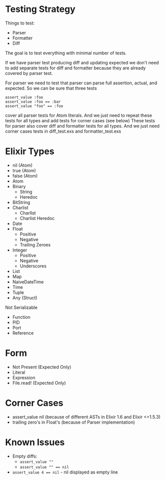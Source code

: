 # Testing Strategy

Things to test:

  * Parser
  * Formatter
  * Diff

The goal is to test everything with minimal number of tests.

If we have parser test producing diff and updating expected
we don't need to add separate tests for diff and formatter
because they are already covered by parser test.

For parser we need to test that parser can parse full assertion,
actual, and expected. So we can be sure that three tests

```
assert_value :foo
assert_value :foo == :bar
assert_value "foo" == :foo
```
cover all parser tests for Atom literals. And we just need to repeat
these tests for all types and add tests for corner cases (see below)
These tests for parser also cover diff and formatter tests
for all types. And we just need corner cases tests in diff_test.exs
and formatter_test.exs

# Elixir Types

  * nil (Atom)
  * true (Atom)
  * false (Atom)
  * Atom
  * Binary
    * String
    * Heredoc
  * BitString
  * Charlist
    * Charllst
    * Charlist Heredoc
  * Date
  * Float
    * Positive
    * Negative
    * Trailing Zeroes
  * Integer
    * Positive
    * Negative
    * Underscores
  * List
  * Map
  * NaiveDateTime
  * Time
  * Tuple
  * Any (Struct)

Not Serializable

  * Function
  * PID
  * Port
  * Reference

# Form

  * Not Present (Expected Only)
  * Literal
  * Expression
  * File.read! (Expected Only)


# Corner Cases

  * assert_value nil (because of different ASTs in Elixir 1.6 and Elixir <=1.5.3)
  * trailing zero's in Float's (because of Parser implementation)

# Known Issues

  * Empty diffs:
    * ```assert_value ""```
    * ```assert_value "" == nil```
  * ```assert_value 4 == nil``` - nil displayed as empty line

